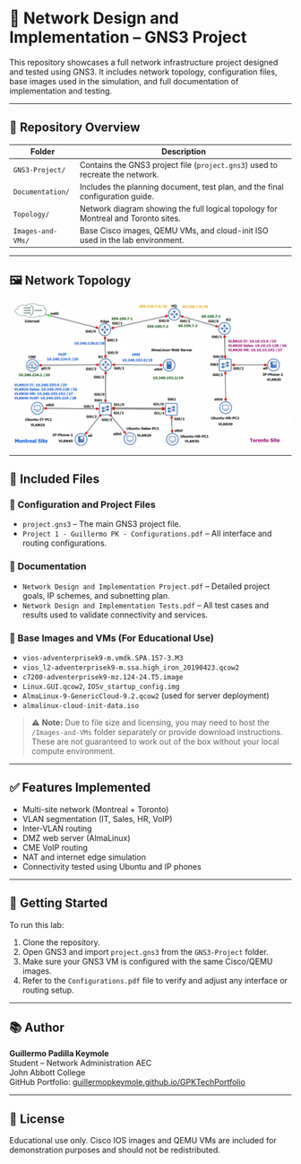 # 🧠 Network Design and Implementation – GNS3 Project

This repository showcases a full network infrastructure project designed and tested using GNS3. It includes network topology, configuration files, base images used in the simulation, and full documentation of implementation and testing.

---

## 📁 Repository Overview

| Folder | Description |
|--------|-------------|
| `GNS3-Project/` | Contains the GNS3 project file (`project.gns3`) used to recreate the network. |
| `Documentation/` | Includes the planning document, test plan, and the final configuration guide. |
| `Topology/` | Network diagram showing the full logical topology for Montreal and Toronto sites. |
| `Images-and-VMs/` | Base Cisco images, QEMU VMs, and cloud-init ISO used in the lab environment. |

---

## 🖼️ Network Topology

![Network Topology](Network%20Visual%20Topology.png)

---

## 🧰 Included Files

### 🔧 Configuration and Project Files
- `project.gns3` – The main GNS3 project file.
- `Project 1 - Guillermo PK - Configurations.pdf` – All interface and routing configurations.

### 📄 Documentation
- `Network Design and Implementation Project.pdf` – Detailed project goals, IP schemes, and subnetting plan.
- `Network Design and Implementation Tests.pdf` – All test cases and results used to validate connectivity and services.

### 💾 Base Images and VMs (For Educational Use)
- `vios-adventerprisek9-m.vmdk.SPA.157-3.M3`
- `vios_l2-adventerprisek9-m.ssa.high_iron_20190423.qcow2`
- `c7200-adventerprisek9-mz.124-24.T5.image`
- `Linux.GUI.qcow2`, `IOSv_startup_config.img`
- `AlmaLinux-9-GenericCloud-9.2.qcow2` (used for server deployment)
- `almalinux-cloud-init-data.iso`

> ⚠️ **Note:** Due to file size and licensing, you may need to host the `/Images-and-VMs` folder separately or provide download instructions. These are not guaranteed to work out of the box without your local compute environment.

---

## ✅ Features Implemented

- Multi-site network (Montreal + Toronto)
- VLAN segmentation (IT, Sales, HR, VoIP)
- Inter-VLAN routing
- DMZ web server (AlmaLinux)
- CME VoIP routing
- NAT and internet edge simulation
- Connectivity tested using Ubuntu and IP phones

---

## 🚀 Getting Started

To run this lab:

1. Clone the repository.
2. Open GNS3 and import `project.gns3` from the `GNS3-Project` folder.
3. Make sure your GNS3 VM is configured with the same Cisco/QEMU images.
4. Refer to the `Configurations.pdf` file to verify and adjust any interface or routing setup.

---

## 📚 Author

**Guillermo Padilla Keymole**  
Student – Network Administration AEC  
John Abbott College  
GitHub Portfolio: [guillermopkeymole.github.io/GPKTechPortfolio](https://guillermopkeymole.github.io/GPKTechPortfolio)

---

## 📝 License

Educational use only. Cisco IOS images and QEMU VMs are included for demonstration purposes and should not be redistributed.
